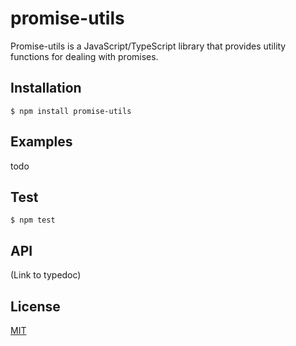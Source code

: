 # promise-utils

Promise-utils is a JavaScript/TypeScript library that provides utility
functions for dealing with promises.

## Installation

```
$ npm install promise-utils
```

## Examples

todo

## Test

```
$ npm test
```

## API

(Link to typedoc)

## License

[MIT](LICENSE)
